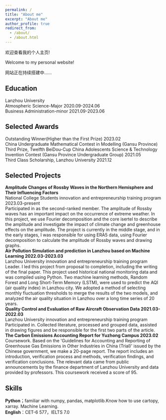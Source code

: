 ```yaml
---
permalink: /
title: "About me"
excerpt: "About me"
author_profile: true
redirect_from: 
  - /about/
  - /about.html
---
```


欢迎查看我的个人主页!

Welcome to my personal website!

网站正在持续搭建中……

Education
------
Lanzhou University  
Atmospheric Science-Major 2020.09-2024.06  
Business Administration-minor 2021.09-2023.06  

Selected Awards
------
Outstanding Winner(Higher than the First Prize) 2023.02  
China Undergraduate Mathematical Contest in Modelling (Gansu Province)  
Third Prize, Twelfth BeiDou-Cup China Adolescents Science & Technology Invention Contest (Gansu Province Undergraduate Group) 2021.05  
Third Class Scholarship, Lanzhou University 2021.12  

Selected Projects
------
**Amplitude Changes of Rossby Waves in the Northern Hemisphere and Their Influencing Factors**  
National College Students innovation and entrepreneurship training program 2023.03-present  
Participated in as the second-ranked member. The amplitude of Rossby waves has an important impact on the occurrence of extreme weather. In this project, we use Fourier decomposition and the core isertel to describe the amplitude and investigate the impact of climate change and greenhouse effects on the amplitude. The project is currently in the middle stage, and in the early stages, I was responsible for using ERA5 data, using Fourier decomposition to calculate the amplitude of Rossby waves and drawing graphs.  
**Air Pollution Simulation and prediction in Lanzhou based on Machine Learning 2022.03-2023.03**  
Lanzhou University innovation and entrepreneurship training program  
Leader. I led this project from proposal to completion, including the writing of the final paper. This project used historical national monitoring data and was compiled using Python. Two machine learning methods, Random Forest and Long Short-Term Memory (LSTM), were used to predict the AQI (air quality index) in Lanzhou city. We adopted a method of selecting monthly fluctuation thresholds to merge the results of the two models, and analyzed the air quality situation in Lanzhou over a long time series of 20 years.  
**Quality Control and Evaluation of Raw Aircraft Observation Data 2021.03-2022.03**  
Lanzhou University innovation and entrepreneurship training program  
Participated in. Collected literature, processed and grouped data, assisted in drawing figures and be responsible for the first two parts of the article.  
**The Carbon Emissions Accounting Report for Yuzhong Campus 2023.02**  
Coursework. Based on the 'Guidelines for Accounting and Reporting of Greenhouse Gas Emissions in Other Industries in China (Trial)' issued by the Chinese government, we make a 20-page report. The report includes an introduction, verification process and methods, verification findings, and verification conclusions. The relevant data came from public announcements by the finance department of Lanzhou University and data provided by professors. This coursework received a score of 95.  

Skills
------
**Python**；familiar with numpy, pandas, matplotlib.Know how to use cartopy, xarray. Machine Learning.  
**English**：CET-6 577，IELTS 7.0  

